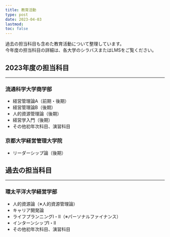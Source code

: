```yaml
---
title: 教育活動
type: post
date: 2023-04-03
lastmod: 
toc: false
---
```

過去の担当科目も含めた教育活動について整理しています。\
今年度の担当科目の詳細は、各大学のシラバスまたはLMSをご覧ください。

## 2023年度の担当科目
<hr>

### 流通科学大学商学部
* 経営管理論A（前期・後期）
* 経営管理論B（後期）
* 人的資源管理論（後期）
* 経営学入門（後期）
* その他初年次科目、演習科目

### 京都大学経営管理大学院
* リーダーシップ論（後期）

## 過去の担当科目
<hr>

### 環太平洋大学経営学部
* 人的資源論（※人的資源管理論）
* キャリア開発論
* ライフプランニングⅠ・Ⅱ（※パーソナルファイナンス）
* インターンシップⅠ・Ⅱ
* その他初年次科目、演習科目
